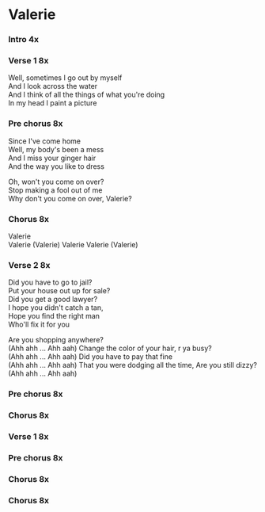# Valerie


### Intro  4x

### Verse 1  8x
Well, sometimes I go out by myself  
And I look across the water  
And I think of all the things of what you're doing  
In my head I paint a picture  

### Pre chorus  8x
Since I've come home  
Well, my body's been a mess  
And I miss your ginger hair  
And the way you like to dress  

Oh, won't you come on over?  
Stop making a fool out of me  
Why don't you come on over, Valerie?

### Chorus  8x
Valerie  
Valerie (Valerie)
Valerie
Valerie (Valerie)

### Verse 2  8x
Did you have to go to jail?  
Put your house out up for sale?  
Did you get a good lawyer?  
I hope you didn't catch a tan,  
Hope you find the right man  
Who'll fix it for you  

Are you shopping anywhere?  
(Ahh ahh ... Ahh aah)
Change the color of your hair, r ya busy?  
(Ahh ahh ... Ahh aah)
Did you have to pay that fine  
(Ahh ahh ... Ahh aah)
That you were dodging all the time, Are you still dizzy?  
(Ahh ahh ... Ahh aah)

### Pre chorus  8x

### Chorus  8x

### Verse 1  8x

### Pre chorus  8x

### Chorus  8x

### Chorus  8x